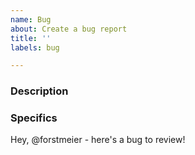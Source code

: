 ```yaml
---
name: Bug
about: Create a bug report
title: ''
labels: bug

---
```


### Description

<!-- Write a few sentences for context of what is happening versus the expected behavior. -->

### Specifics

<!-- Provide bullet point details and steps to reproduce. -->

Hey, @forstmeier - here's a bug to review!  